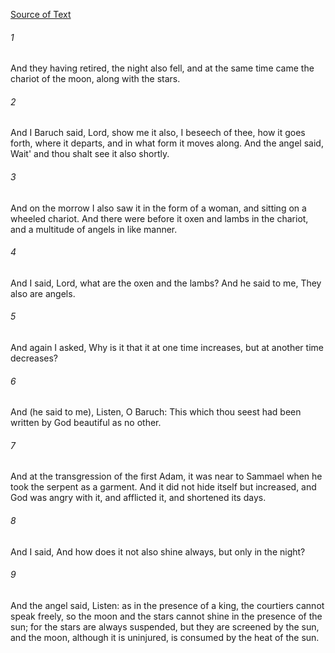 [Source of Text](https://github.com/scrollmapper/bible_databases_deuterocanonical)

###### 1
And they having retired, the night also fell, and at the same time came the chariot of the moon, along with the stars.

###### 2
And I Baruch said, Lord, show me it also, I beseech of thee, how it goes forth, where it departs, and in what form it moves along. And the angel said, Wait' and thou shalt see it also shortly.

###### 3
And on the morrow I also saw it in the form of a woman, and sitting on a wheeled chariot. And there were before it oxen and lambs in the chariot, and a multitude of angels in like manner.

###### 4
And I said, Lord, what are the oxen and the lambs? And he said to me, They also are angels.

###### 5
And again I asked, Why is it that it at one time increases, but at another time decreases?

###### 6
And (he said to me), Listen, O Baruch: This which thou seest had been written by God beautiful as no other.

###### 7
And at the transgression of the first Adam, it was near to Sammael when he took the serpent as a garment. And it did not hide itself but increased, and God was angry with it, and afflicted it, and shortened its days.

###### 8
And I said, And how does it not also shine always, but only in the night?

###### 9
And the angel said, Listen: as in the presence of a king, the courtiers cannot speak freely, so the moon and the stars cannot shine in the presence of the sun; for the stars are always suspended, but they are screened by the sun, and the moon, although it is uninjured, is consumed by the heat of the sun.